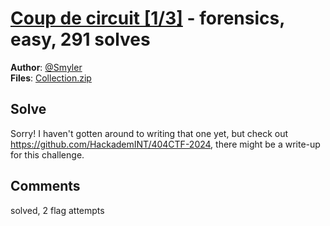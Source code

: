 [Coup de circuit [1/3]](challenge_files/README.md) - forensics, easy, 291 solves
===

**Author**: [@Smyler](https://github.com/SmylerMC)    
**Files**: [Collection.zip](https://www.narthorn.com/ctf/404CTF-2024/challenge_files/Investigation%20num%C3%A9rique/Coup%20de%20circuit%20%5B1_3%5D/Collection.zip)

## Solve

Sorry! I haven't gotten around to writing that one yet, but check out https://github.com/HackademINT/404CTF-2024, there might be a write-up for this challenge.

## Comments

solved, 2 flag attempts